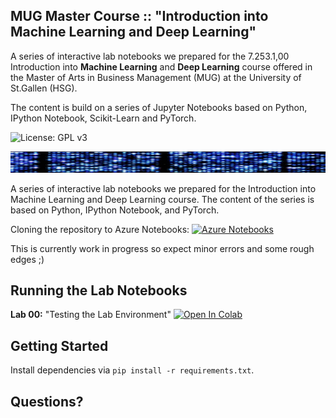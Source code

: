 ## MUG Master Course :: "Introduction into Machine Learning and Deep Learning"

A series of interactive lab notebooks we prepared for the 7.253.1,00 Introduction into **Machine Learning** and **Deep Learning** course offered in the Master of Arts in Business Management (MUG) at the University of St.Gallen (HSG). 

The content is build on a series of Jupyter Notebooks based on Python, IPython Notebook, Scikit-Learn and PyTorch.

![License: GPL v3](https://img.shields.io/badge/License-GPLv3-blue.svg)

![Course Banner](https://github.com/GitiHubi/courseMLDL/blob/master/banner.png)

A series of interactive lab notebooks we prepared for the Introduction into Machine Learning and Deep Learning course. The content of the series is based on Python, IPython Notebook, and PyTorch.

Cloning the repository to Azure Notebooks: [![Azure Notebooks](https://notebooks.azure.com/launch.png)](https://notebooks.azure.com/import/gh/GitiHubi/courseMLDL)

This is currently work in progress so expect minor errors and some rough edges ;)

## Running the Lab Notebooks

**Lab 00:** "Testing the Lab Environment" [![Open In Colab](https://colab.research.google.com/assets/colab-badge.svg)](https://colab.research.google.com/github/GitiHubi/courseMLDL/blob/master/lab_00/mldl_lab_00.ipynb)

<!--

**Lab 01:** "Introduction to the Lab Environment" [![Open In Colab](https://colab.research.google.com/assets/colab-badge.svg)](https://colab.research.google.com/github/GitiHubi/courseMLDL/blob/master/lab_01/mldl_colab_01.ipynb)

**Lab 02:** "Fundamentals of Python Programming" [![Open In Colab](https://colab.research.google.com/assets/colab-badge.svg)](https://colab.research.google.com/github/GitiHubi/courseMLDL/blob/master/lab_02/mldl_colab_02.ipynb)

**Lab 03:** "Supervised Machine Learning" [![Open In Colab](https://colab.research.google.com/assets/colab-badge.svg)](https://colab.research.google.com/github/GitiHubi/courseMLDL/blob/master/lab_03/mldl_colab_03.ipynb)

**Lab 04:** "Unsupervised Machine Learning" [![Open In Colab](https://colab.research.google.com/assets/colab-badge.svg)](https://colab.research.google.com/github/GitiHubi/courseMLDL/blob/master/lab_04/mldl_colab_04.ipynb)

**Lab 05:** "Supervised Deep Learning - ANNs" (CPU: [![Open In Colab](https://colab.research.google.com/assets/colab-badge.svg)](https://colab.research.google.com/github/GitiHubi/courseMLDL/blob/master/lab_05/mldl_colab_05.ipynb)) (GPU: [![Open In Colab](https://colab.research.google.com/assets/colab-badge.svg)](https://colab.research.google.com/github/GitiHubi/courseMLDL/blob/master/lab_05/mldl_colab_05_gpu.ipynb))

**Lab 06:** "Supervised Deep Learning - CNNs" (CPU: [![Open In Colab](https://colab.research.google.com/assets/colab-badge.svg)](https://colab.research.google.com/github/GitiHubi/courseMLDL/blob/master/lab_06/mldl_colab_06.ipynb)) (GPU: [![Open In Colab](https://colab.research.google.com/assets/colab-badge.svg)](https://colab.research.google.com/github/GitiHubi/courseMLDL/blob/master/lab_06/mldl_colab_06_gpu.ipynb))
-->

## Getting Started

Install dependencies via `pip install -r requirements.txt`.

## Questions?
